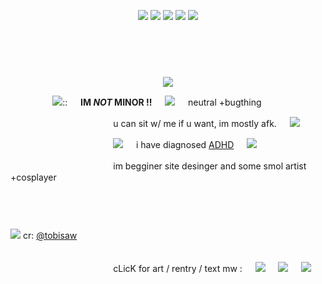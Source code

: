 <p align="center">
 <img src="https://64.media.tumblr.com/d272784625cd531e23f21cf207e57a90/3f433b7456c23bc0-66/s1280x1920/67564d5299df77c46eac2e1c73ffa3353e564470.pnj">
 <img src="https://64.media.tumblr.com/ce8285d46584511c266a26750cea37db/36afa839df5dd5b9-c0/s250x400/daa4c80bdee75d00c61c0e3446123bf67d495697.gifv"> <img src="https://64.media.tumblr.com/ce8285d46584511c266a26750cea37db/36afa839df5dd5b9-c0/s250x400/daa4c80bdee75d00c61c0e3446123bf67d495697.gifv"> <img src="https://64.media.tumblr.com/ce8285d46584511c266a26750cea37db/36afa839df5dd5b9-c0/s250x400/daa4c80bdee75d00c61c0e3446123bf67d495697.gifv"> <img src="https://64.media.tumblr.com/ce8285d46584511c266a26750cea37db/36afa839df5dd5b9-c0/s250x400/daa4c80bdee75d00c61c0e3446123bf67d495697.gifv">
 </p>
 ㅤ  ㅤ
 ㅤ  ㅤ ㅤ  ㅤ ㅤ  ㅤ ㅤ  ㅤ ㅤ  ㅤ ㅤ  ㅤ ㅤ  ㅤ ㅤ  ㅤ ㅤ  ㅤ ㅤ  ㅤ ㅤ  ㅤ ㅤ  ㅤ ㅤ  ㅤ ㅤ  ㅤ ㅤ  ㅤ ㅤ  ㅤ ㅤ  ㅤ ㅤ  ㅤ ㅤ  ㅤ ㅤ  ㅤ ㅤ  ㅤ ㅤ  ㅤ ㅤ  ㅤ ㅤ  ㅤ ㅤ  ㅤ ㅤ  ㅤ ㅤ    ㅤ ㅤ  ㅤ ㅤ  ㅤ ㅤ  ㅤ ㅤ  ㅤ ㅤ  ㅤ ㅤ  ㅤ ㅤ  ㅤ ㅤ  ㅤ ㅤ  ㅤ ㅤ  ㅤ 
  <p align="center">
 <img src="https://iimg.su/s/08/h6YimUASTFkO7BjIXT5Xn393npAhYBZWzCWJMOzI.png">
   
 ㅤ   ㅤ  ㅤ   ㅤ   <img src="https://64.media.tumblr.com/376b6ae9e4f76af319d50849aa349bd1/e9920c8f357ee826-1e/s100x200/56faa2f9e28528ea845120171d2d43e00a41a935.gifv">:: ㅤ  **IM _NOT_ MINOR !!** ㅤ  <img src="https://64.media.tumblr.com/4e50a9b663845b148487cb8612b56457/006669a6cf301fb7-e9/s250x400/d1407f2fe83cf094770aa54686caed690ff4d0a6.gifv"> ㅤ  neutral +bugthing 

  ㅤ   ㅤ  ㅤ   ㅤ  ㅤ  ㅤ ㅤ ㅤ     ㅤ ㅤu can sit w/ me if u want, im mostly afk. ㅤ  <img src="https://64.media.tumblr.com/1445a7da70f21606327a845c85d9673b/a5f312680aee2872-c4/s250x400/8c3692b81624882f365655e6bac402ddf78dd7aa.gifv">

  ㅤ   ㅤ  ㅤ   ㅤ  ㅤ  ㅤ ㅤ ㅤ     ㅤ ㅤ<img src="https://64.media.tumblr.com/80a666f52b988898ec6cb6cbbabd8c19/f4b1872f11d6a79e-21/s250x400/ffab7ed1275d15681200ec9250aceff5012e6b62.gifv"> ㅤ  i have diagnosed  [ADHD](https://en.wikipedia.org/wiki/Attention_deficit_hyperactivity_disorder) ㅤ  <img src="https://64.media.tumblr.com/4f9daee64c3be290e4b2f3e0ec8c64d2/f4b1872f11d6a79e-28/s75x75_c1/60e455fde8d472baab1935aed6b410cff34f3a31.gifv">

   ㅤ   ㅤ  ㅤ   ㅤ  ㅤ  ㅤ ㅤ ㅤ     ㅤ ㅤim begginer site desinger and some smol artist +cosplayer


  ㅤ   ㅤ  
  ㅤ   ㅤ  
  ㅤ   ㅤ  
  <img src="https://64.media.tumblr.com/096f7d21572f8260c4cd665cc4012d93/0637cbcbe15db0c5-92/s2048x3072/851600a49f5cf190d170ed9fe20c9ca646544e49.pnj"> cr: [@tobisaw](https://www.tumblr.com/tobisaw/735418367791480832/drawing-the-game-models-was-much-less-of-a-pain)
  

  ㅤ   ㅤ  
  ㅤ   ㅤ  ㅤ   ㅤ  ㅤ  ㅤ ㅤ ㅤ     ㅤ ㅤcLicK for art / rentry / text mw : ㅤ  [![](https://64.media.tumblr.com/2d97d1d12b20a0ab8ad6a4bcef0ab7b3/6b550b8054a97540-db/s100x200/4a2b6f1e4e5e6cb88e6d9bb0536470e2caef50f6.gifv)](https://t.me/scottfounddead) ㅤ  [![](https://64.media.tumblr.com/a55bdb584694d7ce3f1971e9c417b390/6b550b8054a97540-13/s100x200/00dceecd5a448d9b73c69495c6c0a9836ca35d4e.gifv)](https://rentry.co/ramzeysrentry) ㅤ  [![](https://64.media.tumblr.com/748eb678480596b4f9429bd412a24934/6b550b8054a97540-1e/s100x200/e8879ade12d1f05c7032ae295aba0846bc6e3544.gifv)](https://t.me/drramzee)

 </p>
 
